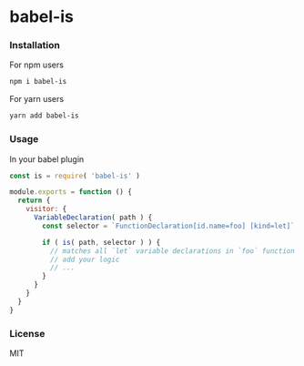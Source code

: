 # babel-is

### Installation

For npm users

```bash
npm i babel-is
```

For yarn users

```bash
yarn add babel-is
```

### Usage

In your babel plugin

```js
const is = require( 'babel-is' )

module.exports = function () {
  return {
    visitor: {
      VariableDeclaration( path ) {
        const selector = `FunctionDeclaration[id.name=foo] [kind=let]`

        if ( is( path, selector ) ) {
          // matches all `let` variable declarations in `foo` function
          // add your logic
          // ...
        }
      }
    }
  }
}
```



### License

MIT
